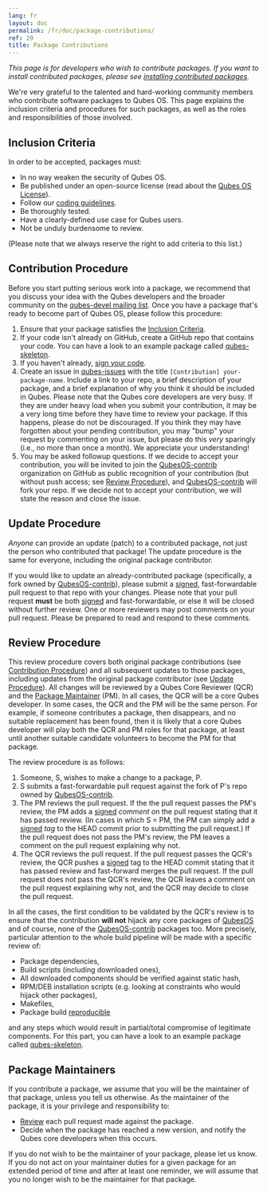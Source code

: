 ```yaml
---
lang: fr
layout: doc
permalink: /fr/doc/package-contributions/
ref: 29
title: Package Contributions
---
```


_This page is for developers who wish to contribute packages.
If you want to install contributed packages, please see [installing contributed packages](/fr/doc/installing-contributed-packages/)._

We're very grateful to the talented and hard-working community members who contribute software packages to Qubes OS.
This page explains the inclusion criteria and procedures for such packages, as well as the roles and responsibilities of those involved.

Inclusion Criteria
------------------
<a id="inclusion-criteria"></a>

In order to be accepted, packages must:

* In no way weaken the security of Qubes OS.
* Be published under an open-source license (read about the [Qubes OS License](/fr/doc/license/)).
* Follow our [coding guidelines](/fr/doc/coding-style/).
* Be thoroughly tested.
* Have a clearly-defined use case for Qubes users.
* Not be unduly burdensome to review.

(Please note that we always reserve the right to add criteria to this list.)

Contribution Procedure
----------------------
<a id="contribution-procedure"></a>

Before you start putting serious work into a package, we recommend that you discuss your idea with the Qubes developers and the broader community on the [qubes-devel mailing list](/fr/support/#qubes-devel).
Once you have a package that's ready to become part of Qubes OS, please follow this procedure:

1. Ensure that your package satisfies the [Inclusion Criteria](#inclusion-criteria).
2. If your code isn't already on GitHub, create a GitHub repo that contains your code. You can have a look to an example package called [qubes-skeleton](https://github.com/QubesOS-contrib/qubes-skeleton).
3. If you haven't already, [sign your code](/fr/doc/code-signing/).
4. Create an issue in [qubes-issues](https://github.com/QubesOS/qubes-issues/issues/) with the title `[Contribution] your-package-name`.
   Include a link to your repo, a brief description of your package, and a brief explanation of why you think it should be included in Qubes.
   Please note that the Qubes core developers are very busy.
   If they are under heavy load when you submit your contribution, it may be a very long time before they have time to review your package.
   If this happens, please do not be discouraged.
   If you think they may have forgotten about your pending contribution, you may "bump" your request by commenting on your issue, but please do this *very* sparingly (i.e., no more than once a month).
   We appreciate your understanding!
5. You may be asked followup questions.
   If we decide to accept your contribution, you will be invited to join the [QubesOS-contrib](https://github.com/QubesOS-contrib) organization on GitHub as public recognition of your contribution (but without push access; see [Review Procedure](#review-procedure)), and [QubesOS-contrib](https://github.com/QubesOS-contrib) will fork your repo.
   If we decide not to accept your contribution, we will state the reason and close the issue.

Update Procedure
----------------
<a id="update-procedure"></a>

*Anyone* can provide an update (patch) to a contributed package, not just the person who contributed that package!
The update procedure is the same for everyone, including the original package contributor.

If you would like to update an already-contributed package (specifically, a fork owned by [QubesOS-contrib](https://github.com/QubesOS-contrib)), please submit a [signed](/fr/doc/code-signing/), fast-forwardable pull request to that repo with your changes.
Please note that your pull request **must** be both [signed](/fr/doc/code-signing/) and fast-forwardable, or else it will be closed without further review.
One or more reviewers may post comments on your pull request.
Please be prepared to read and respond to these comments.

Review Procedure
----------------
<a id="review-procedure"></a>

This review procedure covers both original package contributions (see [Contribution Procedure](#contribution-procedure)) and all subsequent updates to those packages, including updates from the original package contributor (see [Update Procedure](#update-procedure)).
All changes will be reviewed by a Qubes Core Reviewer (QCR) and the [Package Maintainer](#package-maintainers) (PM).
In all cases, the QCR will be a core Qubes developer.
In some cases, the QCR and the PM will be the same person.
For example, if someone contributes a package, then disappears, and no suitable replacement has been found, then it is likely that a core Qubes developer will play both the QCR and PM roles for that package, at least until another suitable candidate volunteers to become the PM for that package.

The review procedure is as follows:

1. Someone, S, wishes to make a change to a package, P.
2. S submits a fast-forwardable pull request against the fork of P's repo owned by [QubesOS-contrib](https://github.com/QubesOS-contrib).
3. The PM reviews the pull request.
   If the the pull request passes the PM's review, the PM adds a [signed](/fr/doc/code-signing/) *comment* on the pull request stating that it has passed review.
   (In cases in which S = PM, the PM can simply add a [signed](/fr/doc/code-signing/) *tag* to the HEAD commit prior to submitting the pull request.)
   If the pull request does not pass the PM's review, the PM leaves a comment on the pull request explaining why not.
4. The QCR reviews the pull request.
   If the pull request passes the QCR's review, the QCR pushes a [signed](/fr/doc/code-signing/) tag to the HEAD commit stating that it has passed review and fast-forward merges the pull request.
   If the pull request does not pass the QCR's review, the QCR leaves a comment on the pull request explaining why not, and the QCR may decide to close the pull request.

In all the cases, the first condition to be validated by the QCR's review is to ensure that the contribution **will not** hijack any core packages of [QubesOS](https://github.com/QubesOS) and of course, none of the [QubesOS-contrib](https://github.com/QubesOS-contrib) packages too. More precisely, particular attention to the whole build pipeline will be made with a specific review of:

* Package dependencies,
* Build scripts (including downloaded ones),
* All downloaded components should be verified against static hash,
* RPM/DEB installation scripts (e.g. looking at constraints who would hijack other packages),
* Makefiles,
* Package build [reproducible](https://reproducible-builds.org/)

and any steps which would result in partial/total compromise of legitimate components. For this part, you can have a look to an example package called [qubes-skeleton](https://github.com/QubesOS-contrib/qubes-skeleton).

Package Maintainers
-------------------
<a id="package-maintainers"></a>

If you contribute a package, we assume that you will be the maintainer of that package, unless you tell us otherwise.
As the maintainer of the package, it is your privilege and responsibility to:

* [Review](#review-procedure) each pull request made against the package.
* Decide when the package has reached a new version, and notify the Qubes core developers when this occurs.

If you do not wish to be the maintainer of your package, please let us know.
If you do not act on your maintainer duties for a given package for an extended period of time and after at least one reminder, we will assume that you no longer wish to be the maintainer for that package.